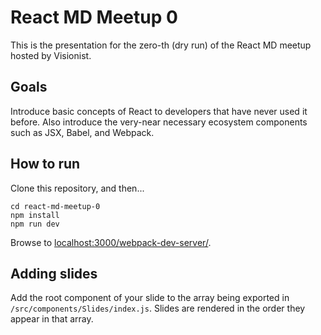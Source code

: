 # React MD Meetup 0

This is the presentation for the zero-th (dry run) of the React MD meetup hosted by Visionist.

## Goals

Introduce basic concepts of React to developers that have never used it before.  Also introduce the very-near necessary ecosystem components such as JSX, Babel, and Webpack.

## How to run

Clone this repository, and then...

```shell
cd react-md-meetup-0
npm install
npm run dev
```

Browse to [localhost:3000/webpack-dev-server/](localhost:3000/webpack-dev-server).

## Adding slides

Add the root component of your slide to the array being exported in `/src/components/Slides/index.js`.  Slides are rendered in the order they appear in that array.
